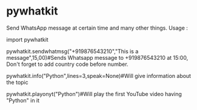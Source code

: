 # pywhatkit
Send WhatsApp message at certain time and many other things.
Usage :

import pywhatkit 

pywhatkit.sendwhatmsg("+919876543210","This is a message",15,00)#Sends Whatsapp message to +919876543210 at 15:00, Don't forget to add country code before number.

pywhatkit.info("Python",lines=3,speak=None)#Will give information about the topic

pywhatkit.playonyt("Python")#Will play the first YouTube video having "Python" in it
